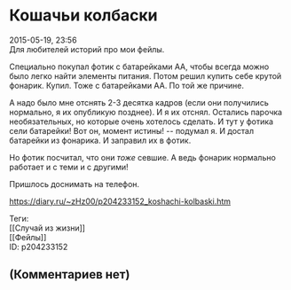 Кошачьи колбаски
================

  
2015-05-19, 23:56  
 Для любителей историй про мои фейлы.   
   
 Специально покупал фотик с батарейками АА, чтобы всегда можно было легко найти элементы питания. Потом решил купить себе крутой фонарик. Купил. Тоже с батарейками АА. По той же причине.   
   
 А надо было мне отснять 2-3 десятка кадров (если они получились нормально, я их опубликую позднее). И я их отснял. Остались парочка необязательных, но которые очень хотелось сделать. И тут у фотика сели батарейки! Вот он, момент истины! -- подумал я. И достал батарейки из фонарика. И заправил их в фотик.   
   
 Но фотик посчитал, что они  *тоже*  севшие. А ведь фонарик нормально работает и с теми и с другими!   
   
 Пришлось доснимать на телефон.   
  
<https://diary.ru/~zHz00/p204233152_koshachi-kolbaski.htm>  
  
Теги:  
[[Случай из жизни]]  
[[Фейлы]]  
ID: p204233152  


(Комментариев нет)
------------------